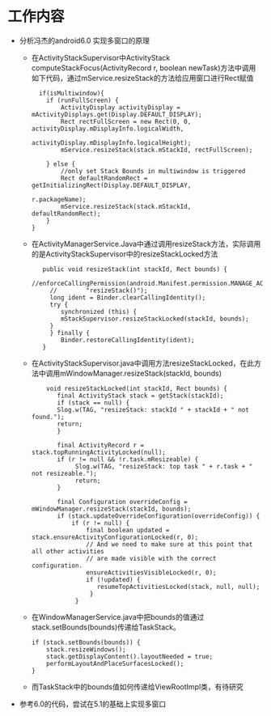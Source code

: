# 工作内容

  - 分析冯杰的android6.0 实现多窗口的原理
  
      - 在ActivityStackSupervisor中ActivityStack computeStackFocus(ActivityRecord r, boolean newTask)方法中调用如下代码，通过mService.resizeStack的方法给应用窗口进行Rect赋值
      
              if(isMultiwindow){
                if (runFullScreen) {
                    ActivityDisplay activityDisplay = mActivityDisplays.get(Display.DEFAULT_DISPLAY);
                    Rect rectFullScreen = new Rect(0, 0, activityDisplay.mDisplayInfo.logicalWidth,
                                                   activityDisplay.mDisplayInfo.logicalHeight);
                    mService.resizeStack(stack.mStackId, rectFullScreen);

                } else {
                    //only set Stack Bounds in multiwindow is triggered
                    Rect defaultRandomRect = getInitializingRect(Display.DEFAULT_DISPLAY,
                                                                         r.packageName);
                    mService.resizeStack(stack.mStackId, defaultRandomRect);
                }
            }
      - 在ActivityManagerService.Java中通过调用resizeStack方法，实际调用的是ActivityStackSupervisor中的resizeStackLocked方法
      
               public void resizeStack(int stackId, Rect bounds) {
                 //enforceCallingPermission(android.Manifest.permission.MANAGE_ACTIVITY_STACKS,
                 //        "resizeStack()");
                 long ident = Binder.clearCallingIdentity();
                 try {
                    synchronized (this) {
                    mStackSupervisor.resizeStackLocked(stackId, bounds);
                 }
                 } finally {
                    Binder.restoreCallingIdentity(ident);
               }
      - 在ActivityStackSupervisor.java中调用方法resizeStackLocked，在此方法中调用mWindowManager.resizeStack(stackId, bounds)
      
                void resizeStackLocked(int stackId, Rect bounds) {
                   final ActivityStack stack = getStack(stackId);
                   if (stack == null) {
                   Slog.w(TAG, "resizeStack: stackId " + stackId + " not found.");
                   return;
                   }

                   final ActivityRecord r = stack.topRunningActivityLocked(null);
                   if (r != null && !r.task.mResizeable) {
                        Slog.w(TAG, "resizeStack: top task " + r.task + " not resizeable.");
                        return;
                   }

                   final Configuration overrideConfig = mWindowManager.resizeStack(stackId, bounds);
                   if (stack.updateOverrideConfiguration(overrideConfig)) {
                       if (r != null) {
                           final boolean updated = stack.ensureActivityConfigurationLocked(r, 0);
                           // And we need to make sure at this point that all other activities
                           // are made visible with the correct configuration.
                           ensureActivitiesVisibleLocked(r, 0);
                           if (!updated) {
                              resumeTopActivitiesLocked(stack, null, null);
                            }
                        }

      - 在WindowManagerService.java中把bounds的值通过stack.setBounds(bounds)传递给TaskStack。
       
            if (stack.setBounds(bounds)) {
                stack.resizeWindows();
                stack.getDisplayContent().layoutNeeded = true;
                performLayoutAndPlaceSurfacesLocked();
            }
                
      - 而TaskStack中的bounds值如何传递给ViewRootImpl类，有待研究             
    
  - 参考6.0的代码，尝试在5.1的基础上实现多窗口
  
  
